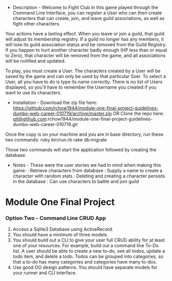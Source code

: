 - Description - 
Welcome to Fight Club
In this game played through the Command Line Interface, you can register a User who can then create characters that can create, join, and leave guild associations, as well as fight other characters. 

Your actions have a lasting effect. When you leave or join a guild, that guild will adjust its membership registry. If a guild no longer has any members, it will lose its guild association status and be removed from the Guild Registry. If you happen to hurt another character badly enough (HP less than or equal to Zero), that character will be removed from the game, and all associations will be notified and updated.

To play, you must create a User. The characters created by a User will be saved by the game and can only be used by that particular Sser. To select a User, all you have to do is type its name correctly. There is no list of Users displayed, so you'll have to remember the Username you created if you want to use its characters.

- Installation - 
Download the zip file here:
https://github.com/rchow1944/module-one-final-project-guidelines-dumbo-web-career-010719/archive/master.zip
OR
Clone the repo here:
git@github.com:rchow1944/module-one-final-project-guidelines-dumbo-web-career-010719.git

Once the copy is on your machine and you are in base directory, run these two commands:
ruby bin/run.rb
rake db:migrate

Those two commands will start the application followed by creating the database.

- Notes - 
These were the user stories we had in mind when making this game:
 : Retrieve characters from database
 : Supply a name to create a character with random stats
 : Deleting and creating a character persists in the database
 : Can use characters to battle and join guild


# Module One Final Project
### Option Two - Command Line CRUD App

1. Access a Sqlite3 Database using ActiveRecord.
2. You should have a minimum of three models.
3. You should build out a CLI to give your user full CRUD ability for at least one of your resources. For example, build out a command line To-Do list. A user should be able to create a new to-do, see all todos, update a todo item, and delete a todo. Todos can be grouped into categories, so that a to-do has many categories and categories have many to-dos.
4. Use good OO design patterns. You should have separate models for your runner and CLI interface.